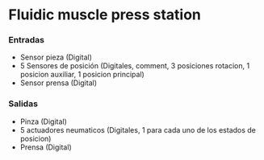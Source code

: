 # Fluidic muscle press station
### Entradas
+ Sensor pieza (Digital)
+ 5 Sensores de posición (Digitales, comment, 3 posiciones rotacion, 1 posicion auxiliar, 1 posicion principal)
+ Sensor prensa (Digital)
### Salidas
+ Pinza (Digital)
+ 5 actuadores neumaticos (Digitales, 1 para cada uno de los estados de posicion)
+ Prensa (Digital)
